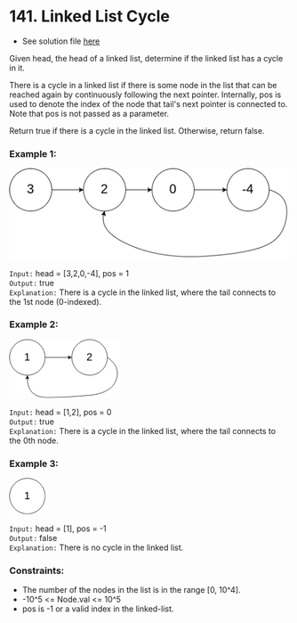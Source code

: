 # 141. Linked List Cycle

- See solution file [here](./solution.cpp)

Given head, the head of a linked list, determine if the linked list has a cycle in it.

There is a cycle in a linked list if there is some node in the list that can be reached
again by continuously following the next pointer. Internally, pos is used to denote the
index of the node that tail's next pointer is connected to. Note that pos is not passed
as a parameter.

Return true if there is a cycle in the linked list. Otherwise, return false.

### Example 1:

![Image 1](./circularlinkedlist.png)

`Input:` head = [3,2,0,-4], pos = 1  
`Output:` true  
`Explanation:` There is a cycle in the linked list, where the tail connects to the 1st node (0-indexed).  

### Example 2:

![Image 2](./circularlinkedlist_test2.png)

`Input:` head = [1,2], pos = 0  
`Output:` true  
`Explanation:` There is a cycle in the linked list, where the tail connects to the 0th node.  

### Example 3:

![Image 3](./circularlinkedlist_test3.png)

`Input:` head = [1], pos = -1  
`Output:` false  
`Explanation:` There is no cycle in the linked list.  
 

### Constraints:

- The number of the nodes in the list is in the range [0, 10^4].
- -10^5 <= Node.val <= 10^5
- pos is -1 or a valid index in the linked-list.
